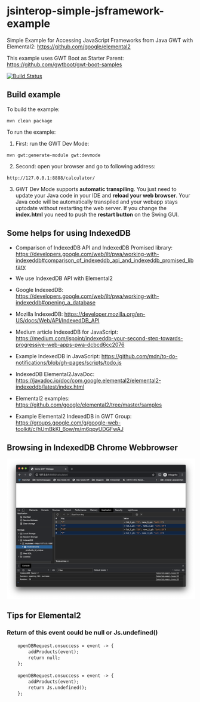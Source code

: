 # jsinterop-simple-jsframework-example
Simple Example for Accessing JavaScript Frameworks from Java GWT with Elemental2: https://github.com/google/elemental2

This example uses GWT Boot as Starter Parent: https://github.com/gwtboot/gwt-boot-samples

[![Build Status](https://travis-ci.org/lofidewanto/jsinterop-simple-jsframework-example.svg?branch=master)](https://travis-ci.org/lofidewanto/jsinterop-simple-jsframework-example)

## Build example
To build the example:
```
mvn clean package
```

To run the example:
1. First: run the GWT Dev Mode: 
```
mvn gwt:generate-module gwt:devmode
```
2. Second: open your browser and go to following address:
```
http://127.0.0.1:8888/calculator/
```
3. GWT Dev Mode supports **automatic transpiling**. You just need to update your Java code in your IDE and **reload your web browser**. Your Java code will be automatically transpiled and your webapp stays uptodate without restarting the web server. If you change the **index.html** you need to push the **restart button** on the Swing GUI.

## Some helps for using IndexedDB

- Comparison of IndexedDB API and IndexedDB Promised library: https://developers.google.com/web/ilt/pwa/working-with-indexeddb#comparison_of_indexeddb_api_and_indexeddb_promised_library
		
- We use IndexedDB API with Elemental2

- Google IndexedDB: https://developers.google.com/web/ilt/pwa/working-with-indexeddb#opening_a_database

- Mozilla IndexedDB: https://developer.mozilla.org/en-US/docs/Web/API/IndexedDB_API

- Medium article IndexedDB for JavaScript: https://medium.com/jspoint/indexeddb-your-second-step-towards-progressive-web-apps-pwa-dcbcd6cc2076
	
- Example IndexedDB in JavaScript: https://github.com/mdn/to-do-notifications/blob/gh-pages/scripts/todo.js

- IndexedDB Elemental2JavaDoc: https://javadoc.io/doc/com.google.elemental2/elemental2-indexeddb/latest/index.html

- Elemental2 examples: https://github.com/google/elemental2/tree/master/samples
		
- Example Elemental2 IndexedDB in GWT Group: https://groups.google.com/g/google-web-toolkit/c/hUmBkKI_6ow/m/m6ppyUDGFwAJ

## Browsing in IndexedDB Chrome Webbrowser

![IndexedDB Chrome](https://raw.githubusercontent.com/lofidewanto/jsinterop-simple-jsframework-example/master/src/main/docs/indexeddb-chrome-browser.png)

## Tips for Elemental2

### Return of this event could be null or Js.undefined()

```
	openDBRequest.onsuccess = event -> {
		addProducts(event);
		return null;
	};
		
	openDBRequest.onsuccess = event -> {
		addProducts(event);
		return Js.undefined();
	};
```
